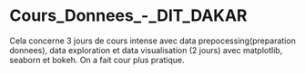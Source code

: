 # Cours_Donnees_-_DIT_DAKAR
Cela concerne 3 jours de cours intense avec data prepocessing(preparation donnees), data exploration et data visualisation (2 jours) avec matplotlib, seaborn et bokeh. On a fait cour plus pratique.
